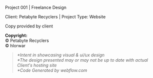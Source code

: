 <p>Project 001 | Freelance Design</p>

<p>Client: Petabyte Recyclers | Project Type: Website</p>

<p>Copy provided by client</p>

<p><strong>Copyright:</strong> <br>
© Petabyte Recyclers  <br>
© hlorwar </p>

<blockquote>
  <p><em>*Intent in showcasing visual &amp; ui/ux design</em>  <br>
  <em>*The design presented may or may not be up to date with actual Client's hosting site</em><br>
  <em>*Code Generated by webflow.com</em>
  </p>
</blockquote>
